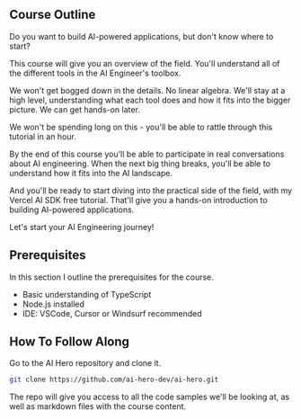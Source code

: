 ## Course Outline

Do you want to build AI-powered applications, but don't know where to start?

This course will give you an overview of the field. You'll understand all of the different tools in the AI Engineer's toolbox.

We won't get bogged down in the details. No linear algebra. We'll stay at a high level, understanding what each tool does and how it fits into the bigger picture. We can get hands-on later.

We won't be spending long on this - you'll be able to rattle through this tutorial in an hour.

By the end of this course you'll be able to participate in real conversations about AI engineering. When the next big thing breaks, you'll be able to understand how it fits into the AI landscape.

And you'll be ready to start diving into the practical side of the field, with my Vercel AI SDK free tutorial. That'll give you a hands-on introduction to building AI-powered applications.

Let's start your AI Engineering journey!

## Prerequisites

In this section I outline the prerequisites for the course.

- Basic understanding of TypeScript
- Node.js installed
- IDE: VSCode, Cursor or Windsurf recommended

## How To Follow Along

Go to the AI Hero repository and clone it.

```bash
git clone https://github.com/ai-hero-dev/ai-hero.git
```

The repo will give you access to all the code samples we'll be looking at, as well as markdown files with the course content.

<!-- Will there be any mentorship or support available during the learning process? -->

<!-- What are the key learning outcomes and skills I'll gain from this course? -->

<!-- What programming languages and tools will we be using throughout the course? -->
